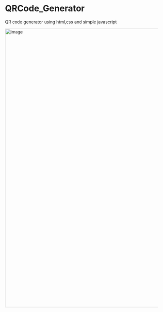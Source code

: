 # QRCode_Generator
QR code generator using html,css and simple javascript

<img width="920" alt="image" src="https://github.com/sonu318/QRCode_Generator/assets/91945935/c79b44f4-4ece-4163-8ea6-da513ed670d3">
